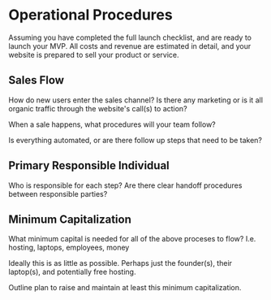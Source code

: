 # Operational Procedures

Assuming you have completed the full launch checklist, and are ready to launch your MVP. All costs and revenue are estimated in detail, and your website is prepared to sell your product or service.

## Sales Flow

How do new users enter the sales channel? Is there any marketing or is it all organic traffic through the website's call(s) to action?

When a sale happens, what procedures will your team follow?

Is everything automated, or are there follow up steps that need to be taken?

## Primary Responsible Individual

Who is responsible for each step? Are there clear handoff procedures between responsible parties?

## Minimum Capitalization

What minimum capital is needed for all of the above proceses to flow? I.e. hosting, laptops, employees, money  

Ideally this is as little as possible. Perhaps just the founder(s), their laptop(s), and potentially free hosting.
  
Outline plan to raise and maintain at least this minimum capitalization.



